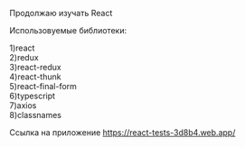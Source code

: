 Продолжаю изучать React

Использовуемые библиотеки: 

1)react <br/>
2)redux <br/>
3)react-redux <br/>
4)react-thunk <br/>
5)react-final-form <br/>
6)typescript <br/>
7)axios <br/>
8)classnames <br/>

Ссылка на приложение https://react-tests-3d8b4.web.app/
